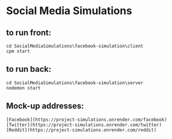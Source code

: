 # Social Media Simulations

## to run front:
```
cd SocialMediaSimulations\facebook-simulation\client
cpm start
```
## to run back:
```
cd SocialMediaSimulations\facebook-simulation\server
nodemon start
```


## Mock-up addresses:
```
[Facebook](https://project-simulations.onrender.com/facebook)
[Twitter](https://project-simulations.onrender.com/twitter)
[Reddit](https://project-simulations.onrender.com/reddit)
```




